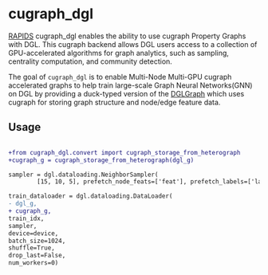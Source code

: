 # cugraph_dgl

[RAPIDS](https://rapids.ai) cugraph_dgl enables the ability to use cugraph Property Graphs with DGL.  This cugraph backend allows DGL users access to a collection of GPU-accelerated algorithms for graph analytics, such as sampling, centrality computation, and community detection.


The goal of `cugraph_dgl` is to enable Multi-Node Multi-GPU cugraph accelerated graphs to help train large-scale Graph Neural Networks(GNN) on DGL by providing a duck-typed version of the [DGLGraph](https://docs.dgl.ai/api/python/dgl.DGLGraph.html#dgl.DGLGraph)  which uses cugraph for storing graph structure and node/edge feature data. 

## Usage
```diff

+from cugraph_dgl.convert import cugraph_storage_from_heterograph
+cugraph_g = cugraph_storage_from_heterograph(dgl_g)

sampler = dgl.dataloading.NeighborSampler(
        [15, 10, 5], prefetch_node_feats=['feat'], prefetch_labels=['label'])

train_dataloader = dgl.dataloading.DataLoader(
- dgl_g, 
+ cugraph_g,
train_idx, 
sampler, 
device=device, 
batch_size=1024,
shuffle=True,
drop_last=False, 
num_workers=0)
```

